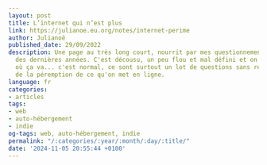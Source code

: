 ```yaml
---
layout: post
title: L’internet qui n’est plus
link: https://julianoe.eu.org/notes/internet-perime
author: Julianoë
published_date: 29/09/2022
description: Une page au très long court, nourrit par mes questionnements et vécus
  des dernières années. C'est décousu, un peu flou et mal défini et on sait pas trop
  où ça va... c'est normal, ce sont surtout un lot de questions sans réponses autour
  de la péremption de ce qu'on met en ligne.
language: fr
categories:
- articles
tags:
- web
- auto-hébergement
- indie
og-tags: web, auto-hébergement, indie
permalink: "/:categories/:year/:month/:day/:title/"
date: '2024-11-05 20:55:44 +0100'
---
```

